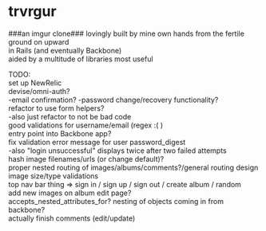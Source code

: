 trvrgur
=======
###an imgur clone###
lovingly built by mine own hands from the fertile ground on upward  
in Rails (and eventually Backbone)  
aided by a multitude of libraries most useful  

TODO:  
  set up NewRelic  
  devise/omni-auth?  
    -email confirmation?
    -password change/recovery functionality?  
  refactor to use form helpers?  
    -also just refactor to not be bad code  
  good validations for username/email (regex :( )  
  entry point into Backbone app?  
  fix validation error message for user password_digest  
    -also "login unsuccessful" displays twice after two failed attempts  
  hash image filenames/urls (or change default)?  
  proper nested routing of images/albums/comments?/general routing design  
  image size/type validations  
  top nav bar thing => sign in / sign up / sign out / create album / random  
  add new images on album edit page?  
  accepts_nested_attributes_for? nesting of objects coming in from backbone?  
  actually finish comments (edit/update)  